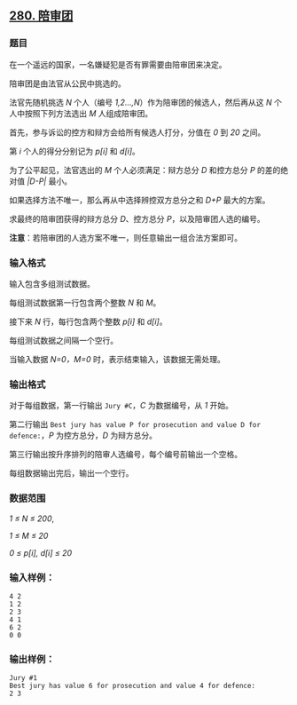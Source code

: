 ## [280. 陪审团](https://www.acwing.com/problem/content/282/)

### 题目

在一个遥远的国家，一名嫌疑犯是否有罪需要由陪审团来决定。

陪审团是由法官从公民中挑选的。

法官先随机挑选 *N* 个人（编号 *1,2…,N*）作为陪审团的候选人，然后再从这 *N* 个人中按照下列方法选出 *M* 人组成陪审团。

首先，参与诉讼的控方和辩方会给所有候选人打分，分值在 *0* 到 *20* 之间。

第 *i* 个人的得分分别记为 *p[i]* 和 *d[i]*。

为了公平起见，法官选出的 *M* 个人必须满足：辩方总分 *D* 和控方总分 *P* 的差的绝对值 *|D-P|* 最小。

如果选择方法不唯一，那么再从中选择辨控双方总分之和 *D+P* 最大的方案。

求最终的陪审团获得的辩方总分 *D*、控方总分 *P*，以及陪审团人选的编号。

**注意**：若陪审团的人选方案不唯一，则任意输出一组合法方案即可。

### 输入格式

输入包含多组测试数据。

每组测试数据第一行包含两个整数 *N* 和 *M*。

接下来 *N* 行，每行包含两个整数 *p[i]* 和 *d[i]*。

每组测试数据之间隔一个空行。

当输入数据 *N=0，M=0* 时，表示结束输入，该数据无需处理。

### 输出格式

对于每组数据，第一行输出 `Jury #C`，*C* 为数据编号，从 *1* 开始。

第二行输出 `Best jury has value P for prosecution and value D for defence:`，*P* 为控方总分，*D* 为辩方总分。

第三行输出按升序排列的陪审人选编号，每个编号前输出一个空格。

每组数据输出完后，输出一个空行。

### 数据范围

*1 ≤ N ≤ 200*,

*1 ≤ M ≤ 20*

*0 ≤ p[i], d[i] ≤ 20*

### 输入样例：

```
4 2
1 2
2 3
4 1
6 2
0 0
```

### 输出样例：

```
Jury #1
Best jury has value 6 for prosecution and value 4 for defence:
2 3
```
